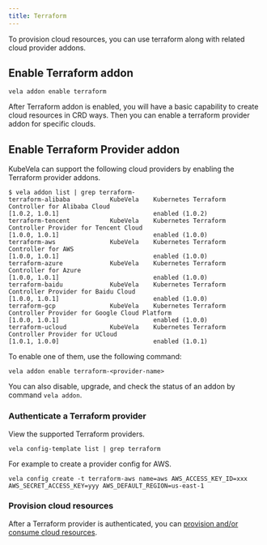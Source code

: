 ```yaml
---
title: Terraform
---
```


To provision cloud resources, you can use terraform along with related cloud provider addons.

## Enable Terraform addon

```shell
vela addon enable terraform
```

After Terraform addon is enabled, you will have a basic capability to create cloud resources in CRD ways. Then you can enable a terraform provider addon for specific clouds.

## Enable Terraform Provider addon

KubeVela can support the following cloud providers by enabling the Terraform provider addons.

```shell
$ vela addon list | grep terraform-
terraform-alibaba        	KubeVela	Kubernetes Terraform Controller for Alibaba Cloud                                                    	[1.0.2, 1.0.1]                      	enabled (1.0.2)
terraform-tencent        	KubeVela	Kubernetes Terraform Controller Provider for Tencent Cloud                                           	[1.0.0, 1.0.1]                      	enabled (1.0.0)
terraform-aws            	KubeVela	Kubernetes Terraform Controller for AWS                                                              	[1.0.0, 1.0.1]                      	enabled (1.0.0)
terraform-azure          	KubeVela	Kubernetes Terraform Controller for Azure                                                            	[1.0.0, 1.0.1]                      	enabled (1.0.0)
terraform-baidu          	KubeVela	Kubernetes Terraform Controller Provider for Baidu Cloud                                             	[1.0.0, 1.0.1]                      	enabled (1.0.0)
terraform-gcp            	KubeVela	Kubernetes Terraform Controller Provider for Google Cloud Platform                                   	[1.0.0, 1.0.1]                      	enabled (1.0.0)
terraform-ucloud         	KubeVela	Kubernetes Terraform Controller Provider for UCloud                                                  	[1.0.1, 1.0.0]                      	enabled (1.0.1)
```

To enable one of them, use the following command:

```shell
vela addon enable terraform-<provider-name>
```

You can also disable, upgrade, and check the status of an addon by command `vela addon`.

### Authenticate a Terraform provider

View the supported Terraform providers.

```shell
vela config-template list | grep terraform
```

For example to create a provider config for AWS.

```shell
vela config create -t terraform-aws name=aws AWS_ACCESS_KEY_ID=xxx AWS_SECRET_ACCESS_KEY=yyy AWS_DEFAULT_REGION=us-east-1
```

### Provision cloud resources

After a Terraform provider is authenticated, you can [provision and/or consume cloud resources](../../tutorials/consume-cloud-services).
